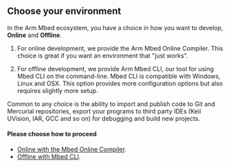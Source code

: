 ## Choose your environment

In the Arm Mbed ecosystem, you have a choice in how you want to develop, **Online** and **Offline**.

1) For online development, we provide the Arm Mbed Online Compiler. This choice is great if you want an environment that "just works".

2) For offline development, we provide Arm Mbed CLI, our tool for using Mbed CLI on the command-line. Mbed CLI is compatible with Windows, Linux and OSX. This option provides more configuration options but also requires slightly more setup.

Common to any choice is the ability to import and publish code to Git and Mercurial repositories, export your programs to third party IDEs (Keil UVision, IAR, GCC and so on) for debugging and build new projects.

#### Please choose how to proceed

- [Online with the Mbed Online Compiler](https://os.mbed.com/docs/latest/tutorials/blinky-on-the-arm-mbed-online-compiler.html).
- [Offline with Mbed CLI](https://os.mbed.com/docs/latest/tutorials/blinky-on-arm-mbed-cli.html).
